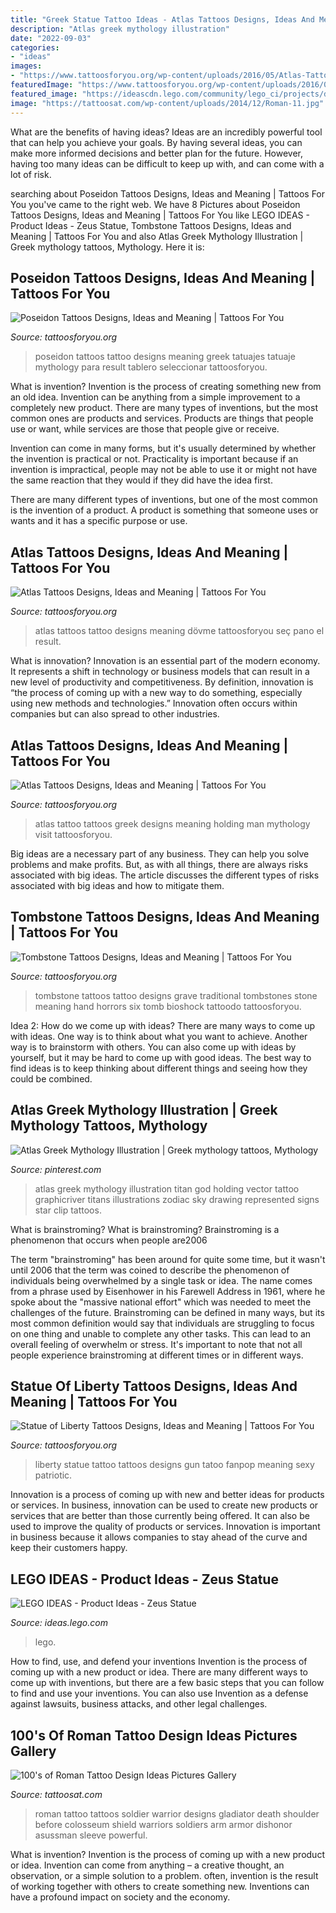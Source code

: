 ```yaml
---
title: "Greek Statue Tattoo Ideas - Atlas Tattoos Designs, Ideas And Meaning"
description: "Atlas greek mythology illustration"
date: "2022-09-03"
categories:
- "ideas"
images:
- "https://www.tattoosforyou.org/wp-content/uploads/2016/05/Atlas-Tattoo-Images.jpg"
featuredImage: "https://www.tattoosforyou.org/wp-content/uploads/2016/05/Atlas-Tattoo-Images.jpg"
featured_image: "https://ideascdn.lego.com/community/lego_ci/projects/de2/29a/5017595-right_2-yVQ84-u1kuTbUQ-thumbnail-full.jpg"
image: "https://tattoosat.com/wp-content/uploads/2014/12/Roman-11.jpg"
---
```



What are the benefits of having ideas?
Ideas are an incredibly powerful tool that can help you achieve your goals. By having several ideas, you can make more informed decisions and better plan for the future. However, having too many ideas can be difficult to keep up with, and can come with a lot of risk.

	

		
searching about Poseidon Tattoos Designs, Ideas and Meaning | Tattoos For You you've came to the right web. We have 8 Pictures about Poseidon Tattoos Designs, Ideas and Meaning | Tattoos For You like LEGO IDEAS - Product Ideas - Zeus Statue, Tombstone Tattoos Designs, Ideas and Meaning | Tattoos For You and also Atlas Greek Mythology Illustration | Greek mythology tattoos, Mythology. Here it is:
		
    
## Poseidon Tattoos Designs, Ideas And Meaning | Tattoos For You

<img loading=lazy src="http://www.tattoosforyou.org/wp-content/uploads/2016/03/Poseidon-Tattoos.jpg" onerror="this.onerror=null;this.src='https://tse4.mm.bing.net/th?id=OIP.dPSW_GS0ZCIyRsuADgAuzwHaLH&amp;pid=15.1';" alt="Poseidon Tattoos Designs, Ideas and Meaning | Tattoos For You">

_Source: tattoosforyou.org_

>poseidon tattoos tattoo designs meaning greek tatuajes tatuaje mythology para result tablero seleccionar tattoosforyou. 

	

What is invention?
Invention is the process of creating something new from an old idea. Invention can be anything from a simple improvement to a completely new product. 
There are many types of inventions, but the most common ones are products and services. Products are things that people use or want, while services are those that people give or receive. 

Invention can come in many forms, but it's usually determined by whether the invention is practical or not. Practicality is important because if an invention is impractical, people may not be able to use it or might not have the same reaction that they would if they did have the idea first. 

There are many different types of inventions, but one of the most common is the invention of a product. A product is something that someone uses or wants and it has a specific purpose or use.

    
## Atlas Tattoos Designs, Ideas And Meaning | Tattoos For You

<img loading=lazy src="http://www.tattoosforyou.org/wp-content/uploads/2016/05/Atlas-Tattoo.jpg" onerror="this.onerror=null;this.src='https://tse1.mm.bing.net/th?id=OIP.bIxsgxETM6Dj7iyrnNvfJwHaLF&amp;pid=15.1';" alt="Atlas Tattoos Designs, Ideas and Meaning | Tattoos For You">

_Source: tattoosforyou.org_

>atlas tattoos tattoo designs meaning dövme tattoosforyou seç pano el result. 

	

What is innovation?
Innovation is an essential part of the modern economy. It represents a shift in technology or business models that can result in a new level of productivity and competitiveness. By definition, innovation is “the process of coming up with a new way to do something, especially using new methods and technologies.” Innovation often occurs within companies but can also spread to other industries.

    
## Atlas Tattoos Designs, Ideas And Meaning | Tattoos For You

<img loading=lazy src="https://www.tattoosforyou.org/wp-content/uploads/2016/05/Atlas-Tattoo-Images.jpg" onerror="this.onerror=null;this.src='https://tse1.mm.bing.net/th?id=OIP.jh2z2Tz5faj-PGkRSRwU0AHaJ4&amp;pid=15.1';" alt="Atlas Tattoos Designs, Ideas and Meaning | Tattoos For You">

_Source: tattoosforyou.org_

>atlas tattoo tattoos greek designs meaning holding man mythology visit tattoosforyou. 

	

Big ideas are a necessary part of any business. They can help you solve problems and make profits. But, as with all things, there are always risks associated with big ideas. The article discusses the different types of risks associated with big ideas and how to mitigate them.

    
## Tombstone Tattoos Designs, Ideas And Meaning | Tattoos For You

<img loading=lazy src="https://www.tattoosforyou.org/wp-content/uploads/2016/02/Tombstone-Tattoos.jpg" onerror="this.onerror=null;this.src='https://tse3.mm.bing.net/th?id=OIP.7V4VSggP_gfVxbYcTLAbEwHaHa&amp;pid=15.1';" alt="Tombstone Tattoos Designs, Ideas and Meaning | Tattoos For You">

_Source: tattoosforyou.org_

>tombstone tattoos tattoo designs grave traditional tombstones stone meaning hand horrors six tomb bioshock tattoodo tattoosforyou. 

	

Idea 2: How do we come up with ideas?
There are many ways to come up with ideas. One way is to think about what you want to achieve. Another way is to brainstorm with others. You can also come up with ideas by yourself, but it may be hard to come up with good ideas. The best way to find ideas is to keep thinking about different things and seeing how they could be combined.

    
## Atlas Greek Mythology Illustration | Greek Mythology Tattoos, Mythology

<img loading=lazy src="https://i.pinimg.com/736x/20/ed/5f/20ed5fbfffca8907857809ffb79cbb3a.jpg" onerror="this.onerror=null;this.src='https://tse1.mm.bing.net/th?id=OIP.tWOg0VILUKTBsdnE4V0NaAHaMe&amp;pid=15.1';" alt="Atlas Greek Mythology Illustration | Greek mythology tattoos, Mythology">

_Source: pinterest.com_

>atlas greek mythology illustration titan god holding vector tattoo graphicriver titans illustrations zodiac sky drawing represented signs star clip tattoos. 

	

What is brainstroming?
What is brainstroming? Brainstroming is a phenomenon that occurs when people are2006

The term "brainstroming" has been around for quite some time, but it wasn't until 2006 that the term was coined to describe the phenomenon of individuals being overwhelmed by a single task or idea. The name comes from a phrase used by Eisenhower in his Farewell Address in 1961, where he spoke about the "massive national effort" which was needed to meet the challenges of the future. Brainstroming can be defined in many ways, but its most common definition would say that individuals are struggling to focus on one thing and unable to complete any other tasks. This can lead to an overall feeling of overwhelm or stress. It's important to note that not all people experience brainstroming at different times or in different ways.

    
## Statue Of Liberty Tattoos Designs, Ideas And Meaning | Tattoos For You

<img loading=lazy src="https://www.tattoosforyou.org/wp-content/uploads/2016/03/Tattoo-Statue-of-Liberty.jpg" onerror="this.onerror=null;this.src='https://tse3.mm.bing.net/th?id=OIP.KWNz3xzuFa25QdTPOlj_BQHaJ4&amp;pid=15.1';" alt="Statue of Liberty Tattoos Designs, Ideas and Meaning | Tattoos For You">

_Source: tattoosforyou.org_

>liberty statue tattoo tattoos designs gun tatoo fanpop meaning sexy patriotic. 

	

Innovation is a process of coming up with new and better ideas for products or services. In business, innovation can be used to create new products or services that are better than those currently being offered. It can also be used to improve the quality of products or services. Innovation is important in business because it allows companies to stay ahead of the curve and keep their customers happy.

    
## LEGO IDEAS - Product Ideas - Zeus Statue

<img loading=lazy src="https://ideascdn.lego.com/community/lego_ci/projects/de2/29a/5017595-right_2-yVQ84-u1kuTbUQ-thumbnail-full.jpg" onerror="this.onerror=null;this.src='https://tse1.mm.bing.net/th?id=OIP.oBgyQhVPmziyE9kXv71bgQHaJ4&amp;pid=15.1';" alt="LEGO IDEAS - Product Ideas - Zeus Statue">

_Source: ideas.lego.com_

>lego. 

	

How to find, use, and defend your inventions
Invention is the process of coming up with a new product or idea. There are many different ways to come up with inventions, but there are a few basic steps that you can follow to find and use your inventions. You can also use Invention as a defense against lawsuits, business attacks, and other legal challenges.

    
## 100&#039;s Of Roman Tattoo Design Ideas Pictures Gallery

<img loading=lazy src="https://tattoosat.com/wp-content/uploads/2014/12/Roman-11.jpg" onerror="this.onerror=null;this.src='https://tse3.mm.bing.net/th?id=OIP.7KmfmaXsWyPqPUDX7o3nJQHaKd&amp;pid=15.1';" alt="100&#039;s of Roman Tattoo Design Ideas Pictures Gallery">

_Source: tattoosat.com_

>roman tattoo tattoos soldier warrior designs gladiator death shoulder before colosseum shield warriors soldiers arm armor dishonor asussman sleeve powerful. 

	

What is invention?
Invention is the process of coming up with a new product or idea. Invention can come from anything – a creative thought, an observation, or a simple solution to a problem. often, invention is the result of working together with others to create something new. Inventions can have a profound impact on society and the economy.

